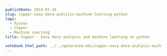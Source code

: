 ```yaml
---
publishDate: 2013-01-26
slug: copper-easy-data-analysis-machine-learning-python
tags:
  - Python
  - Copper
  - Machine Learning
title: Copper - Easy data analysis and machine learning on python

notebook_html_path: ../../generated-nbs/copper-easy-data-analysis-machine-learning-python.html
---
```

